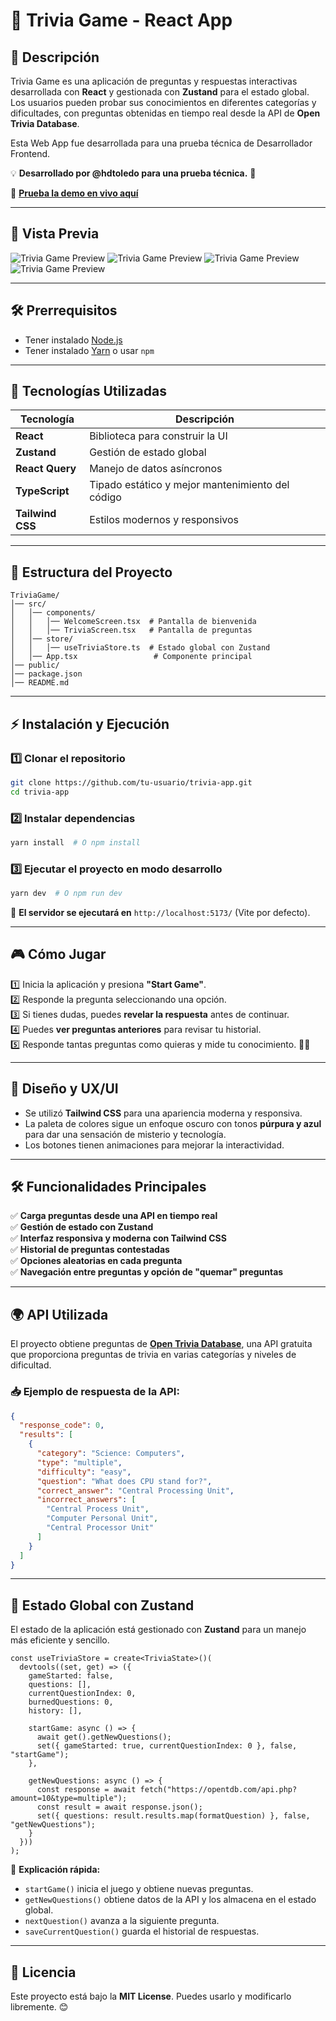 # 🎉 Trivia Game - React App

## 📌 Descripción
Trivia Game es una aplicación de preguntas y respuestas interactivas desarrollada con **React** y gestionada con **Zustand** para el estado global. Los usuarios pueden probar sus conocimientos en diferentes categorías y dificultades, con preguntas obtenidas en tiempo real desde la API de **Open Trivia Database**.

Esta Web App fue desarrollada para una prueba técnica de Desarrollador Frontend.

💡 **Desarrollado por @hdtoledo para una prueba técnica.** 🚀

🚀 **[Prueba la demo en vivo aquí](https://trivia-game-git-master-hdtoledos-projects.vercel.app)**

---

## 🎨 Vista Previa
![Trivia Game Preview](./public/001.png)
![Trivia Game Preview](./public/002.png)
![Trivia Game Preview](./public/003.png)
![Trivia Game Preview](./public/004.png)

---

## 🛠️ Prerrequisitos
- Tener instalado [Node.js](https://nodejs.org/)
- Tener instalado [Yarn](https://yarnpkg.com/) o usar `npm`

---

## 🚀 Tecnologías Utilizadas

| Tecnología | Descripción |
|------------|-------------|
| **React** | Biblioteca para construir la UI |
| **Zustand** | Gestión de estado global |
| **React Query** | Manejo de datos asíncronos |
| **TypeScript** | Tipado estático y mejor mantenimiento del código |
| **Tailwind CSS** | Estilos modernos y responsivos |

---

## 📂 Estructura del Proyecto
```
TriviaGame/
│── src/
│   │── components/
│   │   │── WelcomeScreen.tsx  # Pantalla de bienvenida
│   │   │── TriviaScreen.tsx   # Pantalla de preguntas
│   │── store/
│   │   │── useTriviaStore.ts  # Estado global con Zustand
│   │── App.tsx                 # Componente principal
│── public/
│── package.json
│── README.md
```

---

## ⚡ Instalación y Ejecución

### 1️⃣ **Clonar el repositorio**
```bash
git clone https://github.com/tu-usuario/trivia-app.git
cd trivia-app
```

### 2️⃣ **Instalar dependencias**
```bash
yarn install  # O npm install
```

### 3️⃣ **Ejecutar el proyecto en modo desarrollo**
```bash
yarn dev  # O npm run dev
```

📌 **El servidor se ejecutará en** `http://localhost:5173/` (Vite por defecto).

---

## 🎮 Cómo Jugar

1️⃣ Inicia la aplicación y presiona **"Start Game"**.  
2️⃣ Responde la pregunta seleccionando una opción.  
3️⃣ Si tienes dudas, puedes **revelar la respuesta** antes de continuar.  
4️⃣ Puedes **ver preguntas anteriores** para revisar tu historial.  
5️⃣ Responde tantas preguntas como quieras y mide tu conocimiento. 🧠✨  

---

## 🎨 Diseño y UX/UI
- Se utilizó **Tailwind CSS** para una apariencia moderna y responsiva.
- La paleta de colores sigue un enfoque oscuro con tonos **púrpura y azul** para dar una sensación de misterio y tecnología.
- Los botones tienen animaciones para mejorar la interactividad.

---

## 🛠️ Funcionalidades Principales
✅ **Carga preguntas desde una API en tiempo real**  
✅ **Gestión de estado con Zustand**  
✅ **Interfaz responsiva y moderna con Tailwind CSS**  
✅ **Historial de preguntas contestadas**  
✅ **Opciones aleatorias en cada pregunta**  
✅ **Navegación entre preguntas y opción de "quemar" preguntas**  

---

## 🌍 API Utilizada
El proyecto obtiene preguntas de **[Open Trivia Database](https://opentdb.com/api_config.php)**, una API gratuita que proporciona preguntas de trivia en varias categorías y niveles de dificultad.

### 📥 **Ejemplo de respuesta de la API:**
```json
{
  "response_code": 0,
  "results": [
    {
      "category": "Science: Computers",
      "type": "multiple",
      "difficulty": "easy",
      "question": "What does CPU stand for?",
      "correct_answer": "Central Processing Unit",
      "incorrect_answers": [
        "Central Process Unit",
        "Computer Personal Unit",
        "Central Processor Unit"
      ]
    }
  ]
}
```

---

## 📌 Estado Global con Zustand
El estado de la aplicación está gestionado con **Zustand** para un manejo más eficiente y sencillo.

```tsx
const useTriviaStore = create<TriviaState>()(
  devtools((set, get) => ({
    gameStarted: false,
    questions: [],
    currentQuestionIndex: 0,
    burnedQuestions: 0,
    history: [],

    startGame: async () => {
      await get().getNewQuestions();
      set({ gameStarted: true, currentQuestionIndex: 0 }, false, "startGame");
    },

    getNewQuestions: async () => {
      const response = await fetch("https://opentdb.com/api.php?amount=10&type=multiple");
      const result = await response.json();
      set({ questions: result.results.map(formatQuestion) }, false, "getNewQuestions");
    }
  }))
);
```

📌 **Explicación rápida:**  
- `startGame()` inicia el juego y obtiene nuevas preguntas.  
- `getNewQuestions()` obtiene datos de la API y los almacena en el estado global.  
- `nextQuestion()` avanza a la siguiente pregunta.  
- `saveCurrentQuestion()` guarda el historial de respuestas.  

---

## 📜 Licencia
Este proyecto está bajo la **MIT License**. Puedes usarlo y modificarlo libremente. 😊  